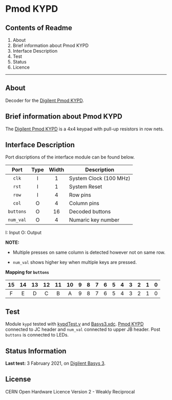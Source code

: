 # Pmod KYPD

## Contents of Readme

1. About
2. Brief information about Pmod KYPD
3. Interface Description
4. Test
5. Status
6. Licence

---

## About

Decoder for the [Digilent Pmod KYPD](https://reference.digilentinc.com/reference/pmod/pmodkypd/start).

## Brief information about Pmod KYPD

The [Digilent Pmod KYPD](https://reference.digilentinc.com/reference/pmod/pmodkypd/start) is a 4x4 keypad with pull-up resistors in row nets.

## Interface Description

Port discriptions of the interface module can be found below.

|   Port   | Type | Width |  Description |
| :------: | :----: | :----: | ------ |
|  `clk`   | I | 1 | System Clock (100 MHz) |
|  `rst`   | I | 1 | System Reset |
|  `row`   | I | 4 | Row pins |
|  `col`   | O | 4 | Column pins |
|  `buttons` | O | 16 | Decoded buttons |
|  `num_val` | O | 4 | Numaric key number |

I: Input  O: Output

**NOTE:**

* Multiple presses on same column is detected however not on same row.

* `num_val` shows higher key when multiple keys are pressed.

**Mapping for `buttons`**

| 15 | 14 | 13 | 12 | 11 | 10 | 9 | 8 | 7 | 6 | 5 | 4 | 3 | 2 | 1 | 0 |
| :---: | :---: | :---: | :---: | :---: | :---: | :---: | :---: | :---: | :---: | :---: | :---: | :---: | :---: | :---: | :---: |
| F | E | D | C | B | A | 9 | 8 | 7 | 6 | 5 | 4 | 3 | 2 | 1 | 0 |

## Test

Module `kypd` tested with [kypdTest.v](Test/kypdTest.v) and [Basys3.xdc](Test/Basys3.xdc). [Pmod KYPD](https://reference.digilentinc.com/reference/pmod/pmodkypd/start) connected to JC header and `num_val` connected to upper JB header. Post `buttons` is connected to LEDs.

## Status Information

**Last test:** 3 Fabruary 2021, on [Digilent Basys 3](https://reference.digilentinc.com/reference/programmable-logic/basys-3/reference-manual).

## License

CERN Open Hardware Licence Version 2 - Weakly Reciprocal
